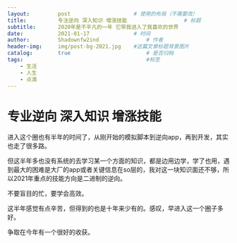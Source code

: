 ```yaml
---
layout:     	post   				    # 使用的布局（不需要改）
title:      	专注逆向 深入知识 增涨技能  				# 标题 
subtitle:   	2020年是不平凡的一年 它带我进入了我喜欢的世界 					#副标题
date:       	2021-01-17 				# 时间
author:     	Shadownfw2ind   			# 作者
header-img: 	img/post-bg-2021.jpg 	#这篇文章标题背景图片
catalog: 		true 						# 是否归档
tags:										#标签
    - 生活
    - 人生
    - 点滴
---
```

[^_^]: # (以上是Jekyll特有的格式，从以下内容开始--【此处是注释】)

# 专业逆向 深入知识 增涨技能

进入这个圈也有半年的时间了，从刚开始的模拟脚本到逆向app，再到开发，其实也走了很多路。

但这半年多也没有系统的去学习某一个方面的知识，都是边用边学，学了也用，遇到最大的困难是大厂的app或者关键信息在so层的，我对这一块知识面还不够，所以2021年重点的技能方向是二进制的逆向。

不要盲目的忙，要学会高效。

这半年感觉有点辛苦，但得到的也是十年来少有的。感叹，早进入这一个圈子多好。

争取在今年有一个很好的收获。